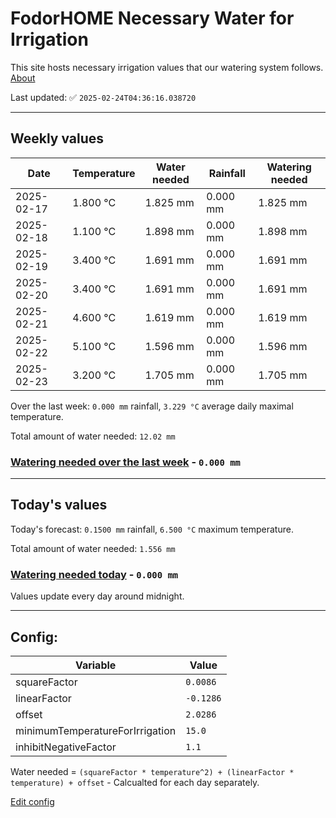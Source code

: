 # FodorHOME Necessary Water for Irrigation

This site hosts necessary irrigation values that our watering system follows. [About](https://github.com/redyau/irrigation)

Last updated: ✅ `2025-02-24T04:36:16.038720`

---

## Weekly values

| Date | Temperature | Water needed | Rainfall | Watering needed |
|-----|-----|-----|-----|-----|
| 2025-02-17 | 1.800 °C | 1.825 mm | 0.000 mm | 1.825 mm |
| 2025-02-18 | 1.100 °C | 1.898 mm | 0.000 mm | 1.898 mm |
| 2025-02-19 | 3.400 °C | 1.691 mm | 0.000 mm | 1.691 mm |
| 2025-02-20 | 3.400 °C | 1.691 mm | 0.000 mm | 1.691 mm |
| 2025-02-21 | 4.600 °C | 1.619 mm | 0.000 mm | 1.619 mm |
| 2025-02-22 | 5.100 °C | 1.596 mm | 0.000 mm | 1.596 mm |
| 2025-02-23 | 3.200 °C | 1.705 mm | 0.000 mm | 1.705 mm |


Over the last week: `0.000 mm` rainfall, `3.229 °C` average daily maximal temperature.

Total amount of water needed: `12.02 mm`

### [Watering needed over the last week](lastweek.txt) - `0.000 mm`

---

## Today's values

Today's forecast: `0.1500 mm` rainfall, `6.500 °C` maximum temperature.

Total amount of water needed: `1.556 mm`

### [Watering needed today](today.txt) - `0.000 mm`

Values update every day around midnight.

---

## Config:

| Variable | Value |
|-----|-----|
| squareFactor | `0.0086` |
| linearFactor | `-0.1286` |
| offset | `2.0286` |
| minimumTemperatureForIrrigation | `15.0` |
| inhibitNegativeFactor | `1.1` |

Water needed = `(squareFactor * temperature^2) + (linearFactor * temperature) + offset` - Calcualted for each day separately.

[Edit config](https://github.com/RedyAu/irrigation/edit/main/config.json)
